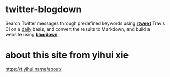 # twitter-blogdown

Search Twitter messages through predefined keywords using [**rtweet**](https://mkearney.github.io/rtweet/) Travis CI on a [daily](https://docs.travis-ci.com/user/cron-jobs/) basis, and convert the results to Markdown, and build a website using [**blogdown**](https://bookdown.org/yihui/blogdown).

# about this site from yihui xie  

https://t.yihui.name/about/
